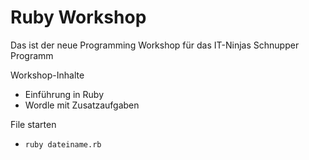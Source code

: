 # Ruby Workshop

Das ist der neue Programming Workshop für das IT-Ninjas Schnupper Programm

Workshop-Inhalte

 - Einführung in Ruby
 - Wordle mit Zusatzaufgaben

File starten
   - `ruby dateiname.rb`


